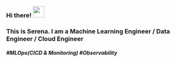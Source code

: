 ### Hi there! <img src="https://raw.githubusercontent.com/MartinHeinz/MartinHeinz/master/wave.gif" width="30px"> 
### This is Serena. I am a Machine Learning Engineer / Data Engineer / Cloud Engineer

##### #MLOps(CICD & Monitoring) #Observability


